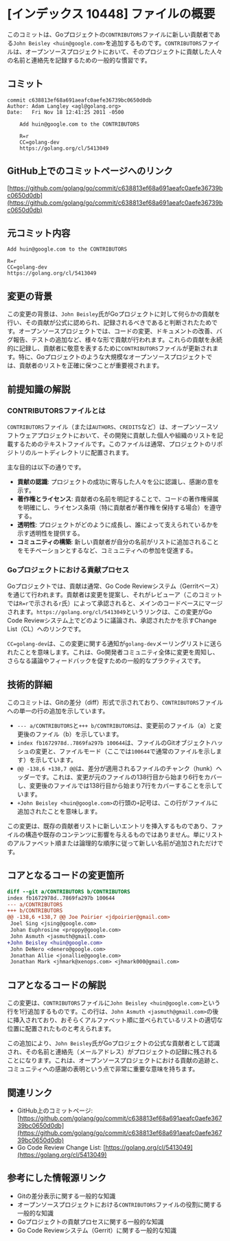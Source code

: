 # [インデックス 10448] ファイルの概要

このコミットは、Goプロジェクトの`CONTRIBUTORS`ファイルに新しい貢献者である`John Beisley <huin@google.com>`を追加するものです。`CONTRIBUTORS`ファイルは、オープンソースプロジェクトにおいて、そのプロジェクトに貢献した人々の名前と連絡先を記録するための一般的な慣習です。

## コミット

```
commit c638813ef68a691aeafc0aefe36739bc0650d0db
Author: Adam Langley <agl@golang.org>
Date:   Fri Nov 18 12:41:25 2011 -0500

    Add huin@google.com to the CONTRIBUTORS
    
    R=r
    CC=golang-dev
    https://golang.org/cl/5413049
```

## GitHub上でのコミットページへのリンク

[https://github.com/golang/go/commit/c638813ef68a691aeafc0aefe36739bc0650d0db](https://github.com/golang/go/commit/c638813ef68a691aeafc0aefe36739bc0650d0db)

## 元コミット内容

```
Add huin@google.com to the CONTRIBUTORS

R=r
CC=golang-dev
https://golang.org/cl/5413049
```

## 変更の背景

この変更の背景は、`John Beisley`氏がGoプロジェクトに対して何らかの貢献を行い、その貢献が公式に認められ、記録されるべきであると判断されたためです。オープンソースプロジェクトでは、コードの変更、ドキュメントの改善、バグ報告、テストの追加など、様々な形で貢献が行われます。これらの貢献を永続的に記録し、貢献者に敬意を表するために`CONTRIBUTORS`ファイルが更新されます。特に、Goプロジェクトのような大規模なオープンソースプロジェクトでは、貢献者のリストを正確に保つことが重要視されます。

## 前提知識の解説

### CONTRIBUTORSファイルとは

`CONTRIBUTORS`ファイル（または`AUTHORS`、`CREDITS`など）は、オープンソースソフトウェアプロジェクトにおいて、その開発に貢献した個人や組織のリストを記載するためのテキストファイルです。このファイルは通常、プロジェクトのリポジトリのルートディレクトリに配置されます。

主な目的は以下の通りです。
*   **貢献の認識**: プロジェクトの成功に寄与した人々を公に認識し、感謝の意を示す。
*   **著作権とライセンス**: 貢献者の名前を明記することで、コードの著作権帰属を明確にし、ライセンス条項（特に貢献者が著作権を保持する場合）を遵守する。
*   **透明性**: プロジェクトがどのように成長し、誰によって支えられているかを示す透明性を提供する。
*   **コミュニティの構築**: 新しい貢献者が自分の名前がリストに追加されることをモチベーションとするなど、コミュニティへの参加を促進する。

### Goプロジェクトにおける貢献プロセス

Goプロジェクトでは、貢献は通常、Go Code Reviewシステム（Gerritベース）を通じて行われます。貢献者は変更を提案し、それがレビューア（このコミットでは`R=r`で示される`r`氏）によって承認されると、メインのコードベースにマージされます。`https://golang.org/cl/5413049`というリンクは、この変更がGo Code Reviewシステム上でどのように議論され、承認されたかを示すChange List（CL）へのリンクです。

`CC=golang-dev`は、この変更に関する通知が`golang-dev`メーリングリストに送られたことを意味します。これは、Go開発者コミュニティ全体に変更を周知し、さらなる議論やフィードバックを促すための一般的なプラクティスです。

## 技術的詳細

このコミットは、Gitの差分（diff）形式で示されており、`CONTRIBUTORS`ファイルへの単一の行の追加を示しています。

*   `--- a/CONTRIBUTORS`と`+++ b/CONTRIBUTORS`は、変更前のファイル（a）と変更後のファイル（b）を示しています。
*   `index fb1672978d..7869fa297b 100644`は、ファイルのGitオブジェクトハッシュの変更と、ファイルモード（ここでは`100644`で通常のファイルを示します）を示しています。
*   `@@ -138,6 +138,7 @@`は、差分が適用されるファイルのチャンク（hunk）ヘッダーです。これは、変更が元のファイルの138行目から始まり6行をカバーし、変更後のファイルでは138行目から始まり7行をカバーすることを示しています。
*   `+John Beisley <huin@google.com>`の行頭の`+`記号は、この行がファイルに追加されたことを意味します。

この変更は、既存の貢献者リストに新しいエントリを挿入するものであり、ファイルの構造や既存のコンテンツに影響を与えるものではありません。単にリストのアルファベット順または論理的な順序に従って新しい名前が追加されただけです。

## コアとなるコードの変更箇所

```diff
diff --git a/CONTRIBUTORS b/CONTRIBUTORS
index fb1672978d..7869fa297b 100644
--- a/CONTRIBUTORS
+++ b/CONTRIBUTORS
@@ -138,6 +138,7 @@ Joe Poirier <jdpoirier@gmail.com>
 Joel Sing <jsing@google.com>
 Johan Euphrosine <proppy@google.com>
 John Asmuth <jasmuth@gmail.com>
+John Beisley <huin@google.com>
 John DeNero <denero@google.com>
 Jonathan Allie <jonallie@google.com>
 Jonathan Mark <jhmark@xenops.com> <jhmark000@gmail.com>
```

## コアとなるコードの解説

この変更は、`CONTRIBUTORS`ファイルに`John Beisley <huin@google.com>`という行を1行追加するものです。この行は、`John Asmuth <jasmuth@gmail.com>`の後に挿入されており、おそらくアルファベット順に並べられているリストの適切な位置に配置されたものと考えられます。

この追加により、`John Beisley`氏がGoプロジェクトの公式な貢献者として認識され、その名前と連絡先（メールアドレス）がプロジェクトの記録に残されることになります。これは、オープンソースプロジェクトにおける貢献の追跡と、コミュニティへの感謝の表明という点で非常に重要な意味を持ちます。

## 関連リンク

*   GitHub上のコミットページ: [https://github.com/golang/go/commit/c638813ef68a691aeafc0aefe36739bc0650d0db](https://github.com/golang/go/commit/c638813ef68a691aeafc0aefe36739bc0650d0db)
*   Go Code Review Change List: [https://golang.org/cl/5413049](https://golang.org/cl/5413049)

## 参考にした情報源リンク

*   Gitの差分表示に関する一般的な知識
*   オープンソースプロジェクトにおける`CONTRIBUTORS`ファイルの役割に関する一般的な知識
*   Goプロジェクトの貢献プロセスに関する一般的な知識
*   Go Code Reviewシステム（Gerrit）に関する一般的な知識

